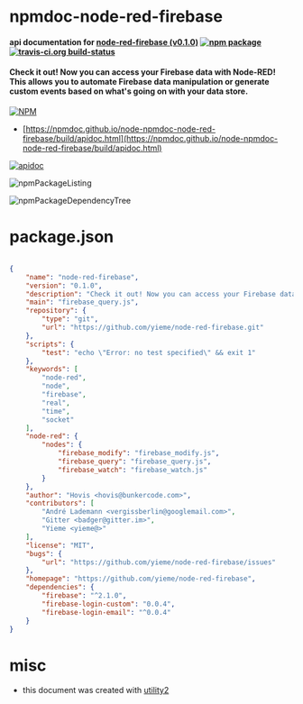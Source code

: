 # npmdoc-node-red-firebase

#### api documentation for  [node-red-firebase (v0.1.0)](https://github.com/yieme/node-red-firebase)  [![npm package](https://img.shields.io/npm/v/npmdoc-node-red-firebase.svg?style=flat-square)](https://www.npmjs.org/package/npmdoc-node-red-firebase) [![travis-ci.org build-status](https://api.travis-ci.org/npmdoc/node-npmdoc-node-red-firebase.svg)](https://travis-ci.org/npmdoc/node-npmdoc-node-red-firebase)

#### Check it out! Now you can access your Firebase data with Node-RED! This allows you to automate Firebase data manipulation or generate custom events based on what's going on with your data store.

[![NPM](https://nodei.co/npm/node-red-firebase.png?downloads=true&downloadRank=true&stars=true)](https://www.npmjs.com/package/node-red-firebase)

- [https://npmdoc.github.io/node-npmdoc-node-red-firebase/build/apidoc.html](https://npmdoc.github.io/node-npmdoc-node-red-firebase/build/apidoc.html)

[![apidoc](https://npmdoc.github.io/node-npmdoc-node-red-firebase/build/screenCapture.buildCi.browser.%252Ftmp%252Fbuild%252Fapidoc.html.png)](https://npmdoc.github.io/node-npmdoc-node-red-firebase/build/apidoc.html)

![npmPackageListing](https://npmdoc.github.io/node-npmdoc-node-red-firebase/build/screenCapture.npmPackageListing.svg)

![npmPackageDependencyTree](https://npmdoc.github.io/node-npmdoc-node-red-firebase/build/screenCapture.npmPackageDependencyTree.svg)



# package.json

```json

{
    "name": "node-red-firebase",
    "version": "0.1.0",
    "description": "Check it out! Now you can access your Firebase data with Node-RED! This allows you to automate Firebase data manipulation or generate custom events based on what's going on with your data store.",
    "main": "firebase_query.js",
    "repository": {
        "type": "git",
        "url": "https://github.com/yieme/node-red-firebase.git"
    },
    "scripts": {
        "test": "echo \"Error: no test specified\" && exit 1"
    },
    "keywords": [
        "node-red",
        "node",
        "firebase",
        "real",
        "time",
        "socket"
    ],
    "node-red": {
        "nodes": {
            "firebase_modify": "firebase_modify.js",
            "firebase_query": "firebase_query.js",
            "firebase_watch": "firebase_watch.js"
        }
    },
    "author": "Hovis <hovis@bunkercode.com>",
    "contributors": [
        "André Lademann <vergissberlin@googlemail.com>",
        "Gitter <badger@gitter.im>",
        "Yieme <yieme@>"
    ],
    "license": "MIT",
    "bugs": {
        "url": "https://github.com/yieme/node-red-firebase/issues"
    },
    "homepage": "https://github.com/yieme/node-red-firebase",
    "dependencies": {
        "firebase": "^2.1.0",
        "firebase-login-custom": "0.0.4",
        "firebase-login-email": "^0.0.4"
    }
}
```



# misc
- this document was created with [utility2](https://github.com/kaizhu256/node-utility2)
